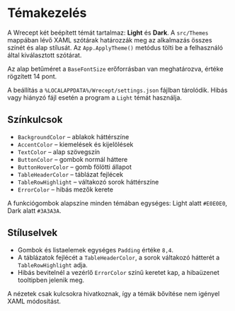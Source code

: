 # Témakezelés

A Wrecept két beépített témát tartalmaz: **Light** és **Dark**. A `src/Themes` mappában lévő XAML szótárak határozzák meg az alkalmazás összes színét és alap stílusát. Az `App.ApplyTheme()` metódus tölti be a felhasználó által kiválasztott szótárat.

Az alap betűméret a `BaseFontSize` erőforrásban van meghatározva, értéke rögzített 14 pont.

A beállítás a `%LOCALAPPDATA%/Wrecept/settings.json` fájlban tárolódik. Hibás vagy hiányzó fájl esetén a program a `Light` témát használja.

## Színkulcsok
- `BackgroundColor` – ablakok háttérszíne
- `AccentColor` – kiemelések és kijelölések
- `TextColor` – alap szövegszín
- `ButtonColor` – gombok normál háttere
- `ButtonHoverColor` – gomb fölötti állapot
- `TableHeaderColor` – táblázat fejlécek
- `TableRowHighlight` – váltakozó sorok háttérszíne
- `ErrorColor` – hibás mezők kerete

A funkciógombok alapszíne minden témában egységes: Light alatt `#E0E0E0`, Dark alatt `#3A3A3A`.

## Stíluselvek
- Gombok és listaelemek egységes `Padding` értéke `8,4`.
- A táblázatok fejlécét a `TableHeaderColor`, a sorok váltakozó hátterét a `TableRowHighlight` adja.
- Hibás bevitelnél a vezérlő `ErrorColor` színű keretet kap, a hibaüzenet tooltipben jelenik meg.

A nézetek csak kulcsokra hivatkoznak, így a témák bővítése nem igényel XAML módosítást.
